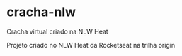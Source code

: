 # cracha-nlw
Cracha virtual criado na NLW Heat

Projeto criado no NLW Heat da Rocketseat na trilha origin
